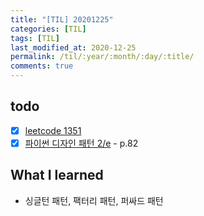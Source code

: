 ```yaml
---
title: "[TIL] 20201225"
categories: [TIL]
tags: [TIL]
last_modified_at: 2020-12-25
permalink: /til/:year/:month/:day/:title/
comments: true
---
```

## todo
- [X] [leetcode 1351](https://leetcode.com/problems/count-negative-numbers-in-a-sorted-matrix/description/)
- [X] [파이썬 디자인 패턴 2/e]() - p.82

## What I learned
* 싱글턴 패턴, 팩터리 패턴, 퍼싸드 패턴
